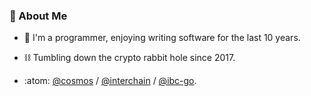 ###  🍄 About Me 

- 🧰 I'm a programmer, enjoying writing software for the last 10 years.
  
- ⛓️ Tumbling down the crypto rabbit hole since 2017.
  
- :atom: [@cosmos](https://github.com/cosmos) / [@interchain](https://github.com/interchainio) / [@ibc-go](https://github.com/cosmos/ibc-go).

<!--
**seantking/seantking** is a ✨ _special_ ✨ repository because its `README.md` (this file) appears on your GitHub profile.

Here are some ideas to get you started:

- 🔭 I’m currently working on ...
- 🌱 I’m currently learning ...
- 👯 I’m looking to collaborate on ...
- 🤔 I’m looking for help with ...
- 💬 Ask me about ...
- 📫 How to reach me: ...
- 😄 Pronouns: ...
- ⚡ Fun fact: ...
-->

